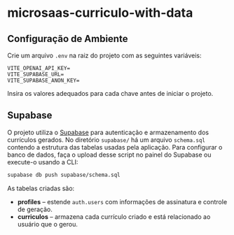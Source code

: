 # microsaas-curriculo-with-data

## Configuração de Ambiente

Crie um arquivo `.env` na raiz do projeto com as seguintes variáveis:

```env
VITE_OPENAI_API_KEY=
VITE_SUPABASE_URL=
VITE_SUPABASE_ANON_KEY=
```

Insira os valores adequados para cada chave antes de iniciar o projeto.

## Supabase

O projeto utiliza o [Supabase](https://supabase.com/) para autenticação e
armazenamento dos currículos gerados. No diretório `supabase/` há um arquivo
`schema.sql` contendo a estrutura das tabelas usadas pela aplicação. Para
configurar o banco de dados, faça o upload desse script no painel do Supabase
ou execute-o usando a CLI:

```bash
supabase db push supabase/schema.sql
```

As tabelas criadas são:

* **profiles** – estende `auth.users` com informações de assinatura e controle
  de geração.
* **curriculos** – armazena cada currículo criado e está relacionado ao usuário
  que o gerou.
